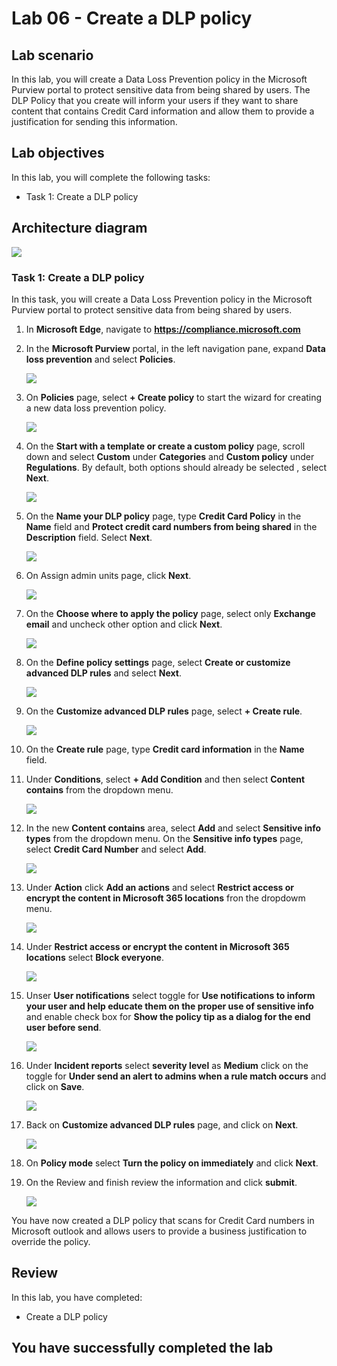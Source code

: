 # Lab 06 - Create a DLP policy

## Lab scenario

In this lab, you will create a Data Loss Prevention policy in the Microsoft Purview portal to protect sensitive data from being shared by users. The DLP Policy that you create will inform your users if they want to share content that contains Credit Card information and allow them to provide a justification for sending this information.

## Lab objectives

In this lab, you will complete the following tasks:
+ Task 1: Create a DLP policy

## Architecture diagram
![](../media/archi-3.png)


### Task 1: Create a DLP policy

In this task, you will create a Data Loss Prevention policy in the Microsoft Purview portal to protect sensitive data from being shared by users.

1. In **Microsoft Edge**, navigate to **https://compliance.microsoft.com** 

1. In the **Microsoft Purview** portal, in the left navigation pane, expand **Data loss prevention** and select **Policies**.

   ![](../media/lab6-image1.png)

1. On **Policies** page, select **+ Create policy** to start the wizard for creating a new data loss prevention policy.

    ![](../media/lab6-image2.png)

1. On the **Start with a template or create a custom policy** page, scroll down and select **Custom** under **Categories** and **Custom policy** under **Regulations**. By default, both  options should already be selected , select **Next**.

   ![](../media/lab6-image3.png)
   
1. On the **Name your DLP policy** page, type **Credit Card Policy** in the **Name** field and **Protect credit card numbers from being shared** in the **Description** field. Select **Next**.

   ![](../media/cc1.png)

1. On Assign admin units page, click **Next**.

   ![](../media/cc2.png)

1. On the **Choose where to apply the policy** page, select only **Exchange email** and uncheck other option and click **Next**. 

     ![](../media/cc3.png)
   
1. On the **Define policy settings** page, select **Create or customize advanced DLP rules** and select **Next**.

   ![](../media/cc4.png)

1. On the **Customize advanced DLP rules** page, select **+ Create rule**.

    ![](../media/cc5.png)

1. On the **Create rule** page, type **Credit card information** in the **Name** field.

1. Under **Conditions**, select **+ Add Condition** and then select **Content contains** from the dropdown menu.

   ![](../media/cc6.png)

1. In the new **Content contains** area, select **Add** and select **Sensitive info types** from the dropdown menu. On the **Sensitive info types** page, select **Credit Card Number** and select **Add**.

   ![](../media/cc7.png)

1. Under **Action** click **Add an actions** and select **Restrict access or encrypt the content in Microsoft 365 locations** fron the dropdowm menu.

    ![](../media/cc8.png)

1. Under **Restrict access or encrypt the content in Microsoft 365 locations** select **Block everyone**.

    ![](../media/cc9.png)

1. Unser **User notifications** select toggle for **Use notifications to inform your user and help educate them on the proper use of sensitive info** and enable check box for **Show the policy tip as a dialog for the end user before send**.

   ![](../media/cc11.png)

1. Under **Incident reports** select **severity level** as **Medium** click on  the toggle for **Under send an alert to admins when a rule match occurs** and click on **Save**.

    ![](../media/cc12.png)

1. Back on **Customize advanced DLP rules** page, and click on **Next**.

    ![](../media/cc13.png)

1. On **Policy mode** select **Turn the policy on immediately** and click **Next**.
  
1. On the Review and finish review the information and click **submit**. 

     ![](../media/cc15.png)

You have now created a DLP policy that scans for Credit Card numbers in Microsoft outlook and allows users to provide a business justification to override the policy.

## Review
In this lab, you have completed:
+ Create a DLP policy

## You have successfully completed the lab
